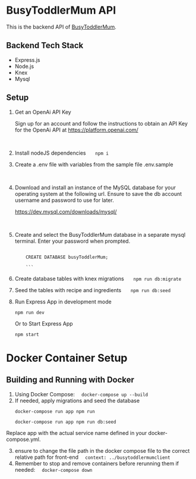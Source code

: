 # BusyToddlerMum  API

This is the backend API of [BusyToddlerMum](https://github.com/erioluwa66/BusyToddlerMumApi).

## Backend Tech Stack

- Express.js
- Node.js
- Knex
- Mysql

## Setup

1. Get an OpenAi API Key

   Sign up for an account and follow the instructions to obtain an API Key for the OpenAi API at https://platform.openai.com/

<br>

2. Install nodeJS dependencies
   `    npm i
   `
   <br>

3. Create a .env file with variables from the sample file .env.sample

<br>

4. Download and install an instance of the MySQL database for your operating system at the following url. Ensure to save the db account username and password to use for later.

   https://dev.mysql.com/downloads/mysql/

<br>

5.  Create and select the BusyToddlerMum database in a separate mysql terminal. Enter your password when prompted.
    ```

        CREATE DATABASE busyToddlerMum;

        ```

6.  Create database tables with knex migrations
    `    npm run db:migrate
   `
    <br>

7.  Seed the tables with recipe and ingredients
    `    npm run db:seed
   `
    <br>

8.  Run Express App in development mode

    ```
    npm run dev
    ```

    Or to Start Express App

    ```
    npm start
    ```
# Docker Container Setup

## Building and Running with Docker

1. Using Docker Compose:
    `   docker-compose up --build
   `
    <br>
2. If needed, apply migrations and seed the database
     ```
    docker-compose run app npm run 
    ``` 
    ```
    docker-compose run app npm run db:seed
     ```
Replace app with the actual service name defined in your docker-compose.yml.

3. ensure to change the file path in the docker compose file to the correct relative path for front-end
 `   context: ../busytoddlermumclient
   `
    <br>
4. Remember to stop and remove containers before rerunning them if needed:
     `   docker-compose down
   `
    <br>

